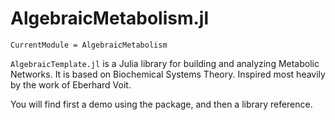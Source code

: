 # AlgebraicMetabolism.jl

```@meta
CurrentModule = AlgebraicMetabolism
```

`AlgebraicTemplate.jl` is a Julia library for building and analyzing Metabolic Networks. It is based on Biochemical Systems Theory. Inspired most heavily by the work of Eberhard Voit.

You will find first a demo using the package, and then a library reference.